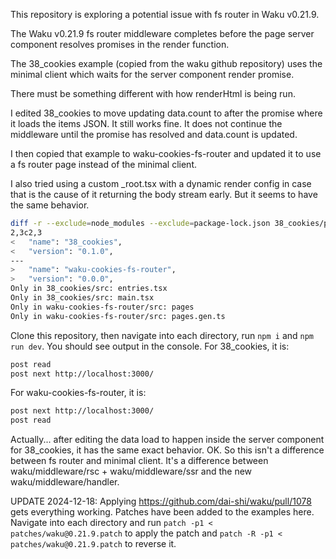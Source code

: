 This repository is exploring a potential issue with fs router in Waku v0.21.9.

The Waku v0.21.9 fs router middleware completes before the page server component resolves promises in the render function.

The 38_cookies example (copied from the waku github repository) uses the minimal client which waits for the server component render promise.

There must be something different with how renderHtml is being run.

I edited 38_cookies to move updating data.count to after the promise where it loads the items JSON. It still works fine. It does not continue the middleware until the promise has resolved and data.count is updated.

I then copied that example to waku-cookies-fs-router and updated it to use a fs router page instead of the minimal client.

I also tried using a custom _root.tsx with a dynamic render config in case that is the cause of it returning the body stream early. But it seems to have the same behavior.

```sh
diff -r --exclude=node_modules --exclude=package-lock.json 38_cookies/package.json waku-cookies-fs-router/package.json
2,3c2,3
<   "name": "38_cookies",
<   "version": "0.1.0",
---
>   "name": "waku-cookies-fs-router",
>   "version": "0.0.0",
Only in 38_cookies/src: entries.tsx
Only in 38_cookies/src: main.tsx
Only in waku-cookies-fs-router/src: pages
Only in waku-cookies-fs-router/src: pages.gen.ts
```

Clone this repository, then navigate into each directory, run `npm i` and `npm run dev`. You should see output in the console. For 38_cookies, it is:

```txt
post read
post next http://localhost:3000/
```

For waku-cookies-fs-router, it is:

```txt
post next http://localhost:3000/
post read
```

Actually... after editing the data load to happen inside the server component for 38_cookies, it has the same exact behavior. OK. So this isn't a difference between fs router and minimal client. It's a difference between waku/middleware/rsc + waku/middleware/ssr and the new waku/middleware/handler.

UPDATE 2024-12-18: Applying https://github.com/dai-shi/waku/pull/1078 gets everything working. Patches have been added to the examples here. Navigate into each directory and run `patch -p1 < patches/waku@0.21.9.patch` to apply the patch and `patch -R -p1 < patches/waku@0.21.9.patch` to reverse it.
